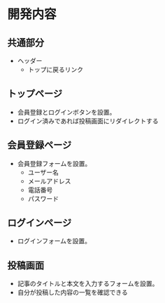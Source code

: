 # 開発内容
## 共通部分
  - ヘッダー
    - トップに戻るリンク
## トップページ 
  - 会員登録とログインボタンを設置。
  - ログイン済みであれば投稿画面にリダイレクトする
## 会員登録ページ
  - 会員登録フォームを設置。
    - ユーザー名
    - メールアドレス
    - 電話番号
    - パスワード
## ログインページ
  - ログインフォームを設置。
## 投稿画面
  - 記事のタイトルと本文を入力するフォームを設置。
  - 自分が投稿した内容の一覧を確認できる